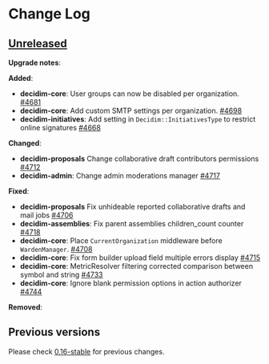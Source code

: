 # Change Log

## [Unreleased](https://github.com/decidim/decidim/tree/HEAD)

**Upgrade notes**:

**Added**:

- **decidim-core**: User groups can now be disabled per organization. [\#4681](https://github.com/decidim/decidim/pull/4681/)
- **decidim-core**: Add custom SMTP settings per organization. [\#4698](https://github.com/decidim/decidim/pull/4698) 
- **decidim-initiatives**: Add setting in `Decidim::InitiativesType` to restrict online signatures [\#4668](https://github.com/decidim/decidim/pull/4668)

**Changed**:

- **decidim-proposals** Change collaborative draft contributors permissions [\#4712](https://github.com/decidim/decidim/pull/4712)
- **decidim-admin**: Change admin moderations manager [\#4717](https://github.com/decidim/decidim/pull/4717)

**Fixed**:

- **decidim-proposals** Fix unhideable reported collaborative drafts and mail jobs [\#4706](https://github.com/decidim/decidim/pull/4706)
- **decidim-assemblies**: Fix parent assemblies children_count counter [\#4718](https://github.com/decidim/decidim/pull/4718/)
- **decidim-core**: Place `CurrentOrganization` middleware before `WardenManager`. [\#4708](https://github.com/decidim/decidim/pull/4708)
- **decidim-core**: Fix form builder upload field multiple errors display [\#4715](https://github.com/decidim/decidim/pull/4715)
- **decidim-core**: MetricResolver filtering corrected comparison between symbol and string [\#4733](https://github.com/decidim/decidim/pull/4733)
- **decidim-core**: Ignore blank permission options in action authorizer [\#4744](https://github.com/decidim/decidim/pull/4744)

**Removed**:

## Previous versions

Please check [0.16-stable](https://github.com/decidim/decidim/blob/0.16-stable/CHANGELOG.md) for previous changes.
